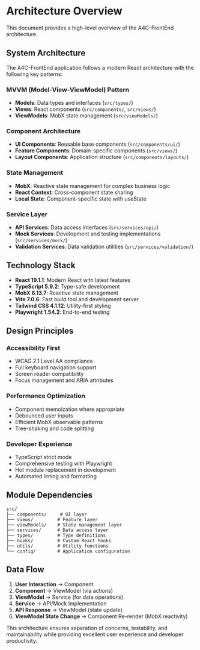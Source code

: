 # Architecture Overview

This document provides a high-level overview of the A4C-FrontEnd architecture.

## System Architecture

The A4C-FrontEnd application follows a modern React architecture with the following key patterns:

### MVVM (Model-View-ViewModel) Pattern

- **Models**: Data types and interfaces (`src/types/`)
- **Views**: React components (`src/components/`, `src/views/`)
- **ViewModels**: MobX state management (`src/viewModels/`)

### Component Architecture

- **UI Components**: Reusable base components (`src/components/ui/`)
- **Feature Components**: Domain-specific components (`src/views/`)
- **Layout Components**: Application structure (`src/components/layouts/`)

### State Management

- **MobX**: Reactive state management for complex business logic
- **React Context**: Cross-component state sharing
- **Local State**: Component-specific state with useState

### Service Layer

- **API Services**: Data access interfaces (`src/services/api/`)
- **Mock Services**: Development and testing implementations (`src/services/mock/`)
- **Validation Services**: Data validation utilities (`src/services/validation/`)

## Technology Stack

- **React 19.1.1**: Modern React with latest features
- **TypeScript 5.9.2**: Type-safe development
- **MobX 6.13.7**: Reactive state management
- **Vite 7.0.6**: Fast build tool and development server
- **Tailwind CSS 4.1.12**: Utility-first styling
- **Playwright 1.54.2**: End-to-end testing

## Design Principles

### Accessibility First

- WCAG 2.1 Level AA compliance
- Full keyboard navigation support
- Screen reader compatibility
- Focus management and ARIA attributes

### Performance Optimization

- Component memoization where appropriate
- Debounced user inputs
- Efficient MobX observable patterns
- Tree-shaking and code splitting

### Developer Experience

- TypeScript strict mode
- Comprehensive testing with Playwright
- Hot module replacement in development
- Automated linting and formatting

## Module Dependencies

```
src/
├── components/     # UI layer
├── views/         # Feature layer
├── viewModels/    # State management layer
├── services/      # Data access layer
├── types/         # Type definitions
├── hooks/         # Custom React hooks
├── utils/         # Utility functions
└── config/        # Application configuration
```

## Data Flow

1. **User Interaction** → Component
2. **Component** → ViewModel (via actions)
3. **ViewModel** → Service (for data operations)
4. **Service** → API/Mock Implementation
5. **API Response** → ViewModel (state update)
6. **ViewModel State Change** → Component Re-render (MobX reactivity)

This architecture ensures separation of concerns, testability, and maintainability while providing excellent user experience and developer productivity.
